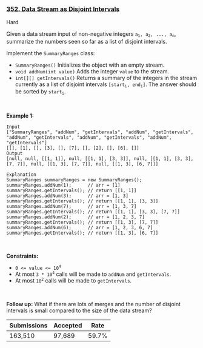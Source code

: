 ### [352. Data Stream as Disjoint Intervals](https://leetcode.com/problems/data-stream-as-disjoint-intervals/)

Hard

Given a data stream input of non-negative integers <code>a<sub>1</sub>, a<sub>2</sub>, ..., a<sub>n</sub></code>, summarize the numbers seen so far as a list of disjoint intervals.

Implement the `` SummaryRanges `` class:

*   `` SummaryRanges() `` Initializes the object with an empty stream.
*   `` void addNum(int value) `` Adds the integer `` value `` to the stream.
*   `` int[][] getIntervals() `` Returns a summary of the integers in the stream currently as a list of disjoint intervals <code>[start<sub>i</sub>, end<sub>i</sub>]</code>. The answer should be sorted by <code>start<sub>i</sub></code>.

 

<strong class="example">Example 1:</strong>

```
Input
["SummaryRanges", "addNum", "getIntervals", "addNum", "getIntervals", "addNum", "getIntervals", "addNum", "getIntervals", "addNum", "getIntervals"]
[[], [1], [], [3], [], [7], [], [2], [], [6], []]
Output
[null, null, [[1, 1]], null, [[1, 1], [3, 3]], null, [[1, 1], [3, 3], [7, 7]], null, [[1, 3], [7, 7]], null, [[1, 3], [6, 7]]]

Explanation
SummaryRanges summaryRanges = new SummaryRanges();
summaryRanges.addNum(1);      // arr = [1]
summaryRanges.getIntervals(); // return [[1, 1]]
summaryRanges.addNum(3);      // arr = [1, 3]
summaryRanges.getIntervals(); // return [[1, 1], [3, 3]]
summaryRanges.addNum(7);      // arr = [1, 3, 7]
summaryRanges.getIntervals(); // return [[1, 1], [3, 3], [7, 7]]
summaryRanges.addNum(2);      // arr = [1, 2, 3, 7]
summaryRanges.getIntervals(); // return [[1, 3], [7, 7]]
summaryRanges.addNum(6);      // arr = [1, 2, 3, 6, 7]
summaryRanges.getIntervals(); // return [[1, 3], [6, 7]]
```

 

__Constraints:__

*   <code>0 <= value <= 10<sup>4</sup></code>
*   At most <code>3 * 10<sup>4</sup></code> calls will be made to `` addNum `` and `` getIntervals ``.
*   At most <code>10<sup>2</sup></code> calls will be made to `` getIntervals ``.

 

__Follow up:__ What if there are lots of merges and the number of disjoint intervals is small compared to the size of the data stream?

| Submissions    | Accepted     | Rate   |
| -------------- | ------------ | ------ |
| 163,510 | 97,689 | 59.7% |